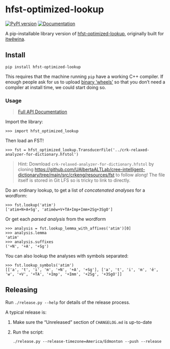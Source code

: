 hfst-optimized-lookup
=====================

[![PyPI version](https://img.shields.io/pypi/v/hfst-optimized-lookup)](https://pypi.org/project/hfst-optimized-lookup/)
[![Documentation](https://github.com/UAlbertaALTLab/hfst-optimized-lookup/actions/workflows/build-docs.yml/badge.svg)](https://ualbertaaltlab.github.io/hfst-optimized-lookup/)

A pip-installable library version of [hfst-optimized-lookup][], originally
built for [itwêwina][].

Install
-------

    pip install hfst-optimized-lookup

This requires that the machine running `pip` have a working C++ compiler. If
enough people ask for us to upload [binary ‘wheels’] so that you don’t need a
compiler at install time, we could start doing so.

[binary ‘wheels’]: https://packaging.python.org/guides/distributing-packages-using-setuptools/#wheels
### Usage

> [Full API Documentation](https://ualbertaaltlab.github.io/hfst-optimized-lookup/api.html)

Import the library:

    >>> import hfst_optimized_lookup

Then load an FST!

    >>> fst = hfst_optimized_lookup.TransducerFile('../crk-relaxed-analyzer-for-dictionary.hfstol')

> Hint: Download `crk-relaxed-analyzer-for-dictionary.hfstol` by cloning
> https://github.com/UAlbertaALTLab/cree-intelligent-dictionary/tree/main/src/crkeng/resources/fst
> to follow along! The file itself is stored in Git LFS so is tricky to
> link to directly.

Do an ordinary lookup, to get a list of _concatenated analyses_ for a wordform:

    >>> fst.lookup('atim')
    ['atim+N+A+Sg', 'atimêw+V+TA+Imp+Imm+2Sg+3SgO']

Or get each _parsed analysis_ from the wordform

    >>> analysis = fst.lookup_lemma_with_affixes('atim')[0]
    >>> analysis.lemma
    'atim'
    >>> analysis.suffixes
    ('+N', '+A', '+Sg')

You can also lookup the analyses with symbols separated:

    >>> fst.lookup_symbols('atim')
    [['a', 't', 'i', 'm', '+N', '+A', '+Sg'], ['a', 't', 'i', 'm', 'ê', 'w', '+V', '+TA', '+Imp', '+Imm', '+2Sg', '+3SgO']]


[itwêwina]: https://itwewina.altlab.app
[hfst-optimized-lookup]: https://github.com/hfst/hfst/blob/master/tools/src/hfst-optimized-lookup.cc

## Releasing

Run `./release.py --help` for details of the release process.

A typical release is:

 1. Make sure the “Unreleased” section of `CHANGELOG.md` is up-to-date

 2. Run the script:

        ./release.py --release-timezone=America/Edmonton --push --release
